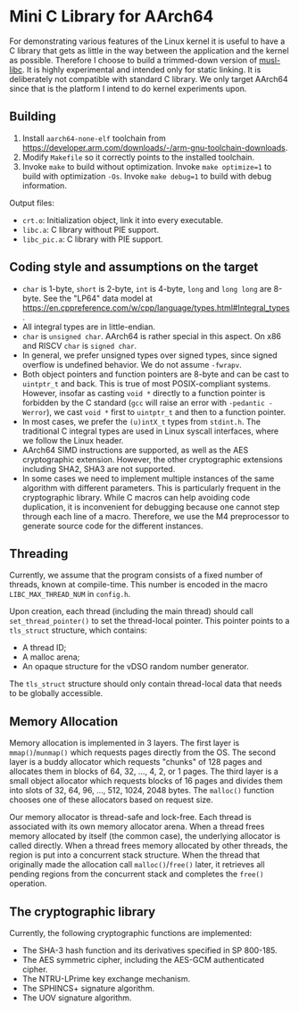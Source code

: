 # Mini C Library for AArch64

For demonstrating various features of the Linux kernel it is useful to have a C library that gets as little in the way between the application and the kernel as possible.
Therefore I choose to build a trimmed-down version of [musl-libc](https://musl.libc.org/).
It is highly experimental and intended only for static linking.
It is deliberately not compatible with standard C library.
We only target AArch64 since that is the platform I intend to do kernel experiments upon.

## Building

1. Install `aarch64-none-elf` toolchain from https://developer.arm.com/downloads/-/arm-gnu-toolchain-downloads.
2. Modify `Makefile` so it correctly points to the installed toolchain.
3. Invoke `make` to build without optimization. Invoke `make optimize=1` to build with optimization `-Os`.
Invoke `make debug=1` to build with debug information.

Output files:
* `crt.o`: Initialization object, link it into every executable.
* `libc.a`: C library without PIE support.
* `libc_pic.a`: C library with PIE support.

## Coding style and assumptions on the target

* `char` is 1-byte, `short` is 2-byte, `int` is 4-byte, `long` and `long long` are 8-byte. See the "LP64" data model at https://en.cppreference.com/w/cpp/language/types.html#Integral_types.
* All integral types are in little-endian.
* `char` is `unsigned char`. AArch64 is rather special in this aspect.
On x86 and RISCV `char` is `signed char`.
* In general, we prefer unsigned types over signed types, since signed overflow is undefined behavior.
We do not assume `-fwrapv`.
* Both object pointers and function pointers are 8-byte and can be cast to `uintptr_t` and back.
This is true of most POSIX-compliant systems.
However, insofar as casting `void *` directly to a function pointer is forbidden by the C standard (`gcc` will raise an error with `-pedantic -Werror`),
we cast `void *` first to `uintptr_t` and then to a function pointer.
* In most cases, we prefer the `(u)intX_t` types from `stdint.h`.
The traditional C integral types are used in Linux syscall interfaces, where we follow the Linux header.
* AArch64 SIMD instructions are supported, as well as the AES cryptographic extension.
However, the other cryptographic extensions including SHA2, SHA3 are not supported.
* In some cases we need to implement multiple instances of the same algorithm with different parameters.
This is particularly frequent in the cryptographic library.
While C macros can help avoiding code duplication, it is inconvenient for debugging because one cannot step through each line of a macro.
Therefore, we use the M4 preprocessor to generate source code for the different instances.

## Threading

Currently, we assume that the program consists of a fixed number of threads, known at compile-time.
This number is encoded in the macro `LIBC_MAX_THREAD_NUM` in `config.h`.

Upon creation, each thread (including the main thread) should call `set_thread_pointer()` to set the thread-local pointer.
This pointer points to a `tls_struct` structure, which contains:
* A thread ID;
* A malloc arena;
* An opaque structure for the vDSO random number generator.

The `tls_struct` structure should only contain thread-local data that needs to be globally accessible.

## Memory Allocation

Memory allocation is implemented in 3 layers.
The first layer is `mmap()`/`munmap()` which requests pages directly from the OS.
The second layer is a buddy allocator which requests "chunks" of 128 pages and allocates them in blocks of 64, 32, ..., 4, 2, or 1 pages.
The third layer is a small object allocator which requests blocks of 16 pages and divides them into slots of 32, 64, 96, ..., 512, 1024, 2048 bytes.
The `malloc()` function chooses one of these allocators based on request size.

Our memory allocator is thread-safe and lock-free.
Each thread is associated with its own memory allocator arena.
When a thread frees memory allocated by itself (the common case), the underlying allocator is called directly.
When a thread frees memory allocated by other threads, the region is put into a concurrent stack structure.
When the thread that originally made the allocation call `malloc()`/`free()` later,
it retrieves all pending regions from the concurrent stack and completes the `free()` operation.

## The cryptographic library

Currently, the following cryptographic functions are implemented:
* The SHA-3 hash function and its derivatives specified in SP 800-185.
* The AES symmetric cipher, including the AES-GCM authenticated cipher.
* The NTRU-LPrime key exchange mechanism.
* The SPHINCS+ signature algorithm.
* The UOV signature algorithm.

